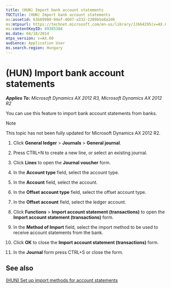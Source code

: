 ```yaml
---
title: (HUN) Import bank account statements
TOCTitle: (HUN) Import bank account statements
ms:assetid: 63b89980-94ef-4607-a332-2289b5e8a2d6
ms:mtpsurl: https://technet.microsoft.com/en-us/library/JJ664295(v=AX.60)
ms:contentKeyID: 49385384
ms.date: 04/18/2014
mtps_version: v=AX.60
audience: Application User
ms.search.region: Hungary
---
```


# (HUN) Import bank account statements 


_**Applies To:** Microsoft Dynamics AX 2012 R3, Microsoft Dynamics AX 2012 R2_

You can use this feature to import bank account statements from banks.


> [!NOTE]
> <P>This topic has not been fully updated for Microsoft Dynamics AX 2012 R2.</P>



1.  Click **General ledger** \> **Journals** \> **General journal**.

2.  Press CTRL+N to create a new line, or select an existing journal.

3.  Click **Lines** to open the **Journal voucher** form.

4.  In the **Account type** field, select the account type.

5.  In the **Account** field, select the account.

6.  In the **Offset account type** field, select the offset account type.

7.  In the **Offset account** field, select the ledger account.

8.  Click **Functions** \> **Import account statement (transactions)** to open the **Import account statement (transactions)** form.

9.  In the **Method of Import** field, select the import method to be used to receive account statements from the bank.

10. Click **OK** to close the **Import account statement (transactions)** form.

11. In the **Journal** form press CTRL+S or close the form.

## See also

[(HUN) Set up import methods for account statements](hun-set-up-import-methods-for-account-statements.md)

  



